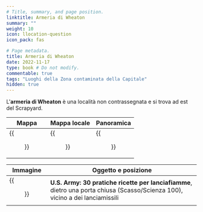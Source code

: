 ```yaml
---
# Title, summary, and page position.
linktitle: Armeria di Wheaton
summary: ""
weight: 10
icon: llocation-question
icon_pack: fas

# Page metadata.
title: Armeria di Wheaton
date: 2022-11-17
type: book # Do not modify.
commentable: true
tags: "Luoghi della Zona contaminata della Capitale"
hidden: true
---
```


<div class="fo3">

L'**armeria di Wheaton** è una località non contrassegnata e si trova ad est del Scrapyard. 

| Mappa                        | Mappa locale                 | Panoramica                         |
| ---------------------------- | ---------------------------- | ---------------------------------- |
| {{<figure src="fo3/Wheaton_Armory_loc.webp">}} | {{<figure src="fo3/Wheaton_armory_map.webp">}} | {{<figure src="fo3/Fallout_3_Wheaton_Armory.webp">}} |




| Immagine                                                    | Oggetto e posizione                                                                                                           | 
| ----------------------------------------------------------- | ----------------------------------------------------------------------------------------------------------------------------- |
| {{<figure src="fo3/US_Army_Handy_Flamethrower_Recipes_Wheaton_Armory.webp">}} | **U.S. Army: 30 pratiche ricette per lanciafiamme**, dietro una porta chiusa (Scasso/Scienza 100), vicino a dei lanciamissili |

</div>